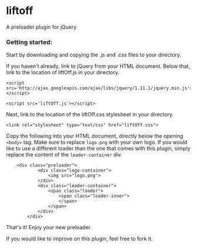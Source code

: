 liftoff
=======

A preloader plugin for jQuery

### Getting started:

Start by downloading and copying the .js and .css files to your directory.

If you haven't already, link to jQuery from your HTML document. Below that, link to the location of liftOff.js in your directory.

```
<script src='http://ajax.googleapis.com/ajax/libs/jquery/1.11.1/jquery.min.js'></script>
        
<script src='liftOff.js'></script>
```

Next, link to the location of the liftOff.css stylesheet in your directory.

```
<link rel="stylesheet" type="text/css" href="liftOff.css">
```

Copy the following into your HTML document, directly below the opening `<body>` tag. Make sure to replace `logo.png` with your own logo. If you would like to use a different loader than the one that comes with this plugin, simply replace the content of the `loader-container` div.

```
    <div class="preloader">
            <div class="logo-container">
                <img src="logo.png">
            </div>
            <div class="loader-container">
                <span class="loader">
                    <span class="loader-inner">
                    </span>
                </span>
            </div>
        </div>
 ```

That's it! Enjoy your new preloader.

If you would like to improve on this plugin, feel free to fork it.

[liftOff.zip]:http://liftoff.stessy.co/liftoff.zip